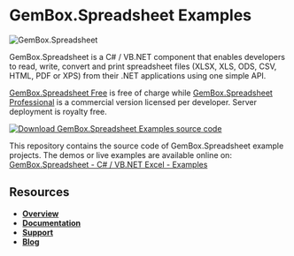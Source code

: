 # GemBox.Spreadsheet Examples

![GemBox.Spreadsheet](https://www.gemboxsoftware.com/spreadsheet/examples/content/Spreadsheet.png)

GemBox.Spreadsheet is a C# / VB.NET component that enables developers to read, write, convert and print spreadsheet files (XLSX, XLS, ODS, CSV, HTML, PDF or XPS) from their .NET applications using one simple API.

[GemBox.Spreadsheet Free](https://www.gemboxsoftware.com/spreadsheet/free-version) is free of charge while [GemBox.Spreadsheet Professional](https://www.gemboxsoftware.com/spreadsheet/pricelist) is a commercial version licensed per developer. Server deployment is royalty free.

[![Download GemBox.Spreadsheet Examples source code](https://www.gemboxsoftware.com/Images/download.png)](https://github.com/gemboxsoftware-dev-team/GemBox.Spreadsheet.Examples/archive/master.zip)

This repository contains the source code of GemBox.Spreadsheet example projects. The demos or live examples are available online on:  
[GemBox.Spreadsheet - C# / VB.NET Excel - Examples](https://www.gemboxsoftware.com/spreadsheet/examples/c-sharp-vb-net-excel-library/601)

## Resources
+ **[Overview](https://www.gemboxsoftware.com/spreadsheet/overview)**
+ **[Documentation](https://www.gemboxsoftware.com/spreadsheet/help/html/Introduction.htm)**
+ **[Support](https://www.gemboxsoftware.com/spreadsheet/support)**
+ **[Blog](https://www.gemboxsoftware.com/gembox-spreadsheet)**
